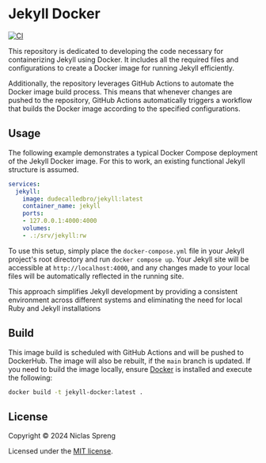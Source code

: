# Jekyll Docker

[![CI](https://github.com/DudeCalledBro/docker-image-jekyll/actions/workflows/ci.yml/badge.svg)](https://github.com/DudeCalledBro/docker-image-jekyll/actions/workflows/ci.yml)

This repository is dedicated to developing the code necessary for containerizing Jekyll using Docker. It includes all the required files and configurations to create a Docker image for running Jekyll efficiently.

Additionally, the repository leverages GitHub Actions to automate the Docker image build process. This means that whenever changes are pushed to the repository, GitHub Actions automatically triggers a workflow that builds the Docker image according to the specified configurations.

## Usage

The following example demonstrates a typical Docker Compose deployment of the Jekyll Docker image. For this to work, an existing functional Jekyll structure is assumed.

```yaml
services:
  jekyll:
    image: dudecalledbro/jekyll:latest
    container_name: jekyll
    ports:
    - 127.0.0.1:4000:4000
    volumes:
    - .:/srv/jekyll:rw
```

To use this setup, simply place the `docker-compose.yml` file in your Jekyll project's root directory and run `docker compose up`. Your Jekyll site will be accessible at `http://localhost:4000`, and any changes made to your local files will be automatically reflected in the running site.

This approach simplifies Jekyll development by providing a consistent environment across different systems and eliminating the need for local Ruby and Jekyll installations

## Build

This image build is scheduled with GitHub Actions and will be pushed to DockerHub. The image will also be rebuilt, if the `main` branch is updated. If you need to build the image locally, ensure [Docker](https://docs.docker.com/engine/installation/) is installed and execute the following:

```bash
docker build -t jekyll-docker:latest .
```

## License

Copyright © 2024 Niclas Spreng

Licensed under the [MIT license](LICENSE).
